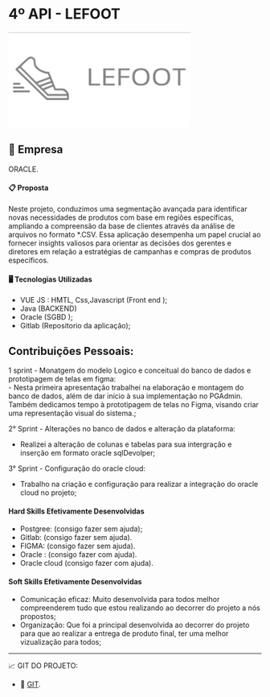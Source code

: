 #  4º API - LEFOOT

![logo_projeto](https://github.com/Orlandi-a11/PortifolioFatecApi/blob/main/IMG/lefoot.jpeg)

## :briefcase:  Empresa
ORACLE.

#### :clipboard: Proposta
Neste projeto, conduzimos uma segmentação avançada para identificar novas necessidades de produtos com base em regiões específicas, ampliando a compreensão da base de clientes através da análise de arquivos no formato *.CSV. Essa aplicação desempenha um papel crucial ao fornecer insights valiosos para orientar as decisões dos gerentes e diretores em relação a estratégias de campanhas e compras de produtos específicos.

#### :desktop_computer: Tecnologias Utilizadas
- VUE JS : HMTL, Css,Javascript (Front end );
- Java (BACKEND)
- Oracle (SGBD );
- Gitlab (Repositorio da aplicação);

 ## Contribuições Pessoais: 
<summary> 1 sprint - Monatgem do modelo Logico e conceitual do banco de dados e prototipagem de telas em figma: </summary>
- Nesta primeira apresentação trabalhei na elaboração e montagem do banco de dados, além de dar início à sua implementação no PGAdmin. Também dedicamos tempo à prototipagem de telas no Figma, visando criar uma representação visual do sistema.;

2° Sprint - Alterações no banco de dados e alteração da plataforma:
- Realizei a  alteração de colunas e tabelas para sua intergração e inserção em formato oracle sqlDevolper;

3° Sprint - Configuração do oracle cloud:
- Trabalho na criação e configuração para realizar a integração do oracle cloud no projeto;
</details>

#### Hard Skills Efetivamente Desenvolvidas

- Postgree: (consigo fazer sem ajuda);
- Gitlab: (consigo fazer sem ajuda).
- FIGMA: (consigo fazer sem ajuda).
- Oracle : (consigo fazer com ajuda).
- Oracle cloud (consigo fazer com ajuda).


#### Soft Skills Efetivamente Desenvolvidas
  
 -  Comunicação eficaz: Muito desenvolvida para todos melhor compreenderem tudo que estou realizando ao decorrer do projeto a nós propostos;
 -  Organização: Que foi a principal desenvolvida ao decorrer do projeto para que ao realizar a entrega de produto final, ter uma melhor vizualização para todos;
----------------------------------------------------------------------------------------------------------------------------------------------------------


:chart_with_upwards_trend:  GIT DO PROJETO: 

- 🔗 [GIT](https://gitlab.com/vueforce1/lefoot).



